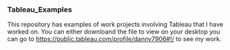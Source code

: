 ### Tableau_Examples

This repository has examples of work projects involving Tableau that I have worked on. You can either downloand the file to view on your desktop you can go to https://public.tableau.com/profile/danny7906#!/ to see my work.
